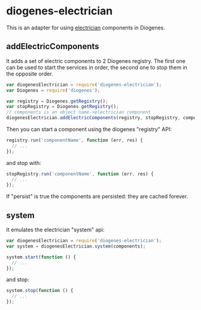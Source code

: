 diogenes-electrician
====================
This is an adapter for using [electrician](https://github.com/tes/electrician) components in Diogenes.

addElectricComponents
---------------------
It adds a set of electric components to 2 Diogenes registry. The first one can be used to start the services in order, the second one to stop them in the opposite order.
```js
var diogenesElectrician = require('diogenes-electrician');
var Diogenes = require('diogenes');

var registry = Diogenes.getRegistry();
var stopRegistry = Diogenes.getRegistry();
// components is an object name->electrician component
diogenesElectrician.addElectricComponents(registry, stopRegistry, components);
```
Then you can start a component using the diogenes "registry" API:
```js
registry.run('componentName', function (err, res) {
  // ...
});
```
and stop with:
```js
stopRegistry.run('componentName', function (err, res) {
  // ...
});
```
If "persist" is true the components are persisted: they are cached forever.

system
------
It emulates the electrician "system" api:
```js
var diogenesElectrician = require('diogenes-electrician');
var system = diogenesElectrician.system(components);

system.start(function () {
  // ...
});
```
and stop:
```js
system.stop(function () {
  // ...
});
```
